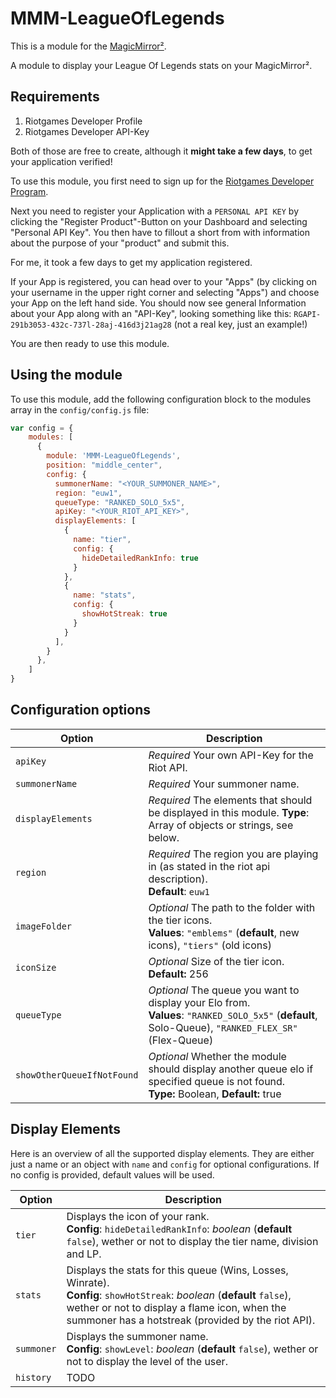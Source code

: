 # MMM-LeagueOfLegends

This is a module for the [MagicMirror²](https://github.com/MichMich/MagicMirror/).

A module to display your League Of Legends stats on your MagicMirror².

## Requirements

1. Riotgames Developer Profile
2. Riotgames Developer API-Key

Both of those are free to create, although it **might take a few days**, to get your application verified!

To use this module, you first need to sign up for the [Riotgames Developer Program](https://developer.riotgames.com/).

Next you need to register your Application with a `PERSONAL API KEY` by clicking the "Register Product"-Button on your Dashboard and selecting "Personal API Key". You then have to fillout a short from with information about the purpose of your "product" and submit this.

For me, it took a few days to get my application registered.

If your App is registered, you can head over to your "Apps" (by clicking on your username in the upper right corner and selecting "Apps") and choose your App on the left hand side. You should now see general Information about your App along with an "API-Key", looking something like this: `RGAPI-291b3053-432c-737l-28aj-416d3j21ag28` (not a real key, just an example!)

You are then ready to use this module.

## Using the module

To use this module, add the following configuration block to the modules array in the `config/config.js` file:

```js
var config = {
    modules: [
      {
        module: 'MMM-LeagueOfLegends',
        position: "middle_center",
        config: {
          summonerName: "<YOUR_SUMMONER_NAME>",
          region: "euw1",
          queueType: "RANKED_SOLO_5x5",
          apiKey: "<YOUR_RIOT_API_KEY>",
          displayElements: [
            {
              name: "tier",
              config: {
                hideDetailedRankInfo: true
              }
            },
            {
              name: "stats",
              config: {
                showHotStreak: true
              }
            }
          ],
        }
      },
    ]
}
```

## Configuration options

| Option           | Description
|----------------- |-----------
| `apiKey`         | *Required* Your own API-Key for the Riot API.
| `summonerName`   | *Required* Your summoner name.
| `displayElements`| *Required* The elements that should be displayed in this module. **Type**: Array of objects or strings, see below.
| `region`         | *Required* The region you are playing in (as stated in the riot api description). <br> **Default**: `euw1`
| `imageFolder`    | *Optional* The path to the folder with the tier icons. <br> **Values**: `"emblems"` (**default**, new icons), `"tiers"` (old icons)
| `iconSize`       | *Optional* Size of the tier icon. <br> **Default:** 256
| `queueType`      | *Optional* The queue you want to display your Elo from. <br> **Values**: `"RANKED_SOLO_5x5"` (**default**, Solo-Queue), `"RANKED_FLEX_SR"` (Flex-Queue)
| `showOtherQueueIfNotFound` | *Optional* Whether the module should display another queue elo if specified queue is not found. <br>**Type:** Boolean, **Default:** true


## Display Elements

Here is an overview of all the supported display elements. They are either just a name or an object with `name` and `config` for optional configurations. If no config is provided, default values will be used.

| Option        | Description
|---------------|-----------
| `tier`        | Displays the icon of your rank. <br> **Config**: `hideDetailedRankInfo`: *boolean* (**default** `false`), wether or not to display the tier name, division and LP.
| `stats`       | Displays the stats for this queue (Wins, Losses, Winrate). <br> **Config**: `showHotStreak`: *boolean* (**default** `false`), wether or not to display a flame icon, when the summoner has a hotstreak (provided by the riot API).
| `summoner`    | Displays the summoner name. <br> **Config**: `showLevel`: *boolean* (**default** `false`), wether or not to display the level of the user.
| `history`     | TODO
